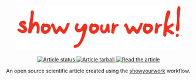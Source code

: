 <p align="center">
<a href="https://github.com/showyourwork/showyourwork">
<img width = "450" src="https://raw.githubusercontent.com/showyourwork/.github/main/images/showyourwork.png" alt="showyourwork"/>
</a>
<br>
<br>
<a href="https://github.com/mkenworthy/BetaPicCN/actions/workflows/build.yml">
<img src="https://github.com/mkenworthy/BetaPicCN/actions/workflows/build.yml/badge.svg?branch=main" alt="Article status"/>
</a>
<a href="https://github.com/mkenworthy/BetaPicCN/raw/main-pdf/arxiv.tar.gz">
<img src="https://img.shields.io/badge/article-tarball-blue.svg?style=flat" alt="Article tarball"/>
</a>
<a href="https://github.com/mkenworthy/BetaPicCN/raw/main-pdf/ms.pdf">
<img src="https://img.shields.io/badge/article-pdf-blue.svg?style=flat" alt="Read the article"/>
</a>
</p>



An open source scientific article created using the [showyourwork](https://github.com/showyourwork/showyourwork) workflow.
